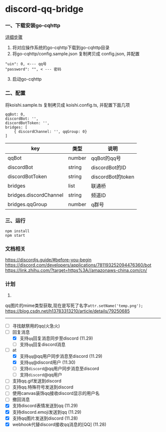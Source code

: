 # discord-qq-bridge

### 一、下载安装go-cqhttp
[详细步骤](https://github.com/Mrs4s/go-cqhttp/blob/master/docs/quick_start.md)

1. 将对应操作系统的go-cqhttp下载到go-cqhttp目录
2. 将go-cqhttp/config.sample.json 复制拷贝成 config.json, 并配置
```shell script
"uin": 0, <--- qq号
"password": "", < --- 密码
```
3. 启动go-cqhttp

### 二、配置
将koishi.sample.ts 复制拷贝成 koishi.config.ts, 并配置下面几项
```shell script
qqBot: 0,
discordBot: '',
discordBotToken: '',
bridges: [
    { discordChannel: '', qqGroup: 0}
] 
```
| key | 类型 | 说明 |
| --- | --- | --- |
| qqBot | number | qqBot的qq号 |
| discordBot | string | discordBot的ID |
| discordBotToken | string | discordBot的token |
| bridges | list | 联通桥 |
| bridges.discordChannel | string | 频道ID |
| bridges.qqGroup | number | q群号 |

### 三、运行
```shell script
npm install
npm start
```


### 文档相关
https://discordjs.guide/#before-you-begin
https://discord.com/developers/applications/781193252094476360/bot
https://link.zhihu.com/?target=https%3A//amazonaws-china.com/cn/
### 计划
1.
qq图片的mime类型获取,现在是写死了名字`attr.setName('temp.png');`
https://blog.csdn.net/h13783313210/article/details/79250685

--- 

- [ ] 寻找献祭用的qq(火急火)
- [ ] 回复消息
    - [x] 支持`qq`回复消息同步至discord (11.29)
    - [ ] 支持`qq`回复discord消息
- [ ] at
    - [x] 支持`qq`@qq用户同步消息至discord (11.29)
    - [x] 支持`qq`@discord用户 (11.30)
    - [ ] 支持`discord`@qq用户同步消息至discord
    - [ ] 支持`discord`@qq用户
- [ ] 支持qq.gif发送到discord
- [ ] 支持qq.特殊符号发送到discord
- [ ] 使用canvas装饰qq接收discord显示的用户名
- [ ] 撤回消息
- [x] 支持discord表情发送到qq (11.29)
- [x] 支持discord.emoji发送到qq (11.29)
- [x] 支持qq图片发送到discord (11.28)
- [x] webhook代替discord接收qq消息的[QQ] (11.28)
